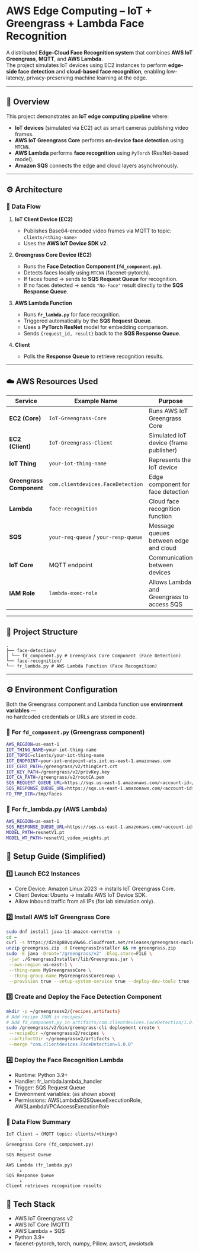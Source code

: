 # AWS Edge Computing – IoT + Greengrass + Lambda Face Recognition

A distributed **Edge–Cloud Face Recognition system** that combines **AWS IoT Greengrass**, **MQTT**, and **AWS Lambda**.  
The project simulates IoT devices using EC2 instances to perform **edge-side face detection** and **cloud-based face recognition**, enabling low-latency, privacy-preserving machine learning at the edge.

---

## 🧠 Overview

This project demonstrates an **IoT edge computing pipeline** where:
- **IoT devices** (simulated via EC2) act as smart cameras publishing video frames.
- **AWS IoT Greengrass Core** performs **on-device face detection** using `MTCNN`.
- **AWS Lambda** performs **face recognition** using `PyTorch` (ResNet-based model).
- **Amazon SQS** connects the edge and cloud layers asynchronously.

---

## ⚙️ Architecture

### 🔹 Data Flow
1. **IoT Client Device (EC2)**
   - Publishes Base64-encoded video frames via MQTT to topic:  
     `clients/<thing-name>`  
   - Uses the **AWS IoT Device SDK v2**.

2. **Greengrass Core Device (EC2)**
   - Runs the **Face Detection Component (`fd_component.py`)**.
   - Detects faces locally using `MTCNN` (facenet-pytorch).
   - If faces found → sends to **SQS Request Queue** for recognition.  
   - If no faces detected → sends `"No-Face"` result directly to the **SQS Response Queue**.

3. **AWS Lambda Function**
   - Runs **`fr_lambda.py`** for face recognition.
   - Triggered automatically by the **SQS Request Queue**.
   - Uses a **PyTorch ResNet** model for embedding comparison.
   - Sends `{request_id, result}` back to the **SQS Response Queue**.

4. **Client**
   - Polls the **Response Queue** to retrieve recognition results.

---

## ☁️ AWS Resources Used

| Service | Example Name | Purpose |
|----------|---------------|----------|
| **EC2 (Core)** | `IoT-Greengrass-Core` | Runs AWS IoT Greengrass Core |
| **EC2 (Client)** | `IoT-Greengrass-Client` | Simulated IoT device (frame publisher) |
| **IoT Thing** | `your-iot-thing-name` | Represents the IoT device |
| **Greengrass Component** | `com.clientdevices.FaceDetection` | Edge component for face detection |
| **Lambda** | `face-recognition` | Cloud face recognition function |
| **SQS** | `your-req-queue` / `your-resp-queue` | Message queues between edge and cloud |
| **IoT Core** | MQTT endpoint | Communication between devices |
| **IAM Role** | `lambda-exec-role` | Allows Lambda and Greengrass to access SQS |

---

## 🧩 Project Structure

  ```
  .
  ├── face-detection/
  │ └── fd_component.py # Greengrass Core Component (Face Detection)
  └── face-recognition/
  └── fr_lambda.py # AWS Lambda Function (Face Recognition)
  ```


---

## ⚙️ Environment Configuration

Both the Greengrass component and Lambda function use **environment variables** —  
no hardcoded credentials or URLs are stored in code.

### 🧠 For `fd_component.py` (Greengrass component)
  ```bash
  AWS_REGION=us-east-1
  IOT_THING_NAME=your-iot-thing-name
  IOT_TOPIC=clients/your-iot-thing-name
  IOT_ENDPOINT=your-iot-endpoint-ats.iot.us-east-1.amazonaws.com
  IOT_CERT_PATH=/greengrass/v2/thingCert.crt
  IOT_KEY_PATH=/greengrass/v2/privKey.key
  IOT_CA_PATH=/greengrass/v2/rootCA.pem
  SQS_REQUEST_QUEUE_URL=https://sqs.us-east-1.amazonaws.com/<account-id>/your-req-queue
  SQS_RESPONSE_QUEUE_URL=https://sqs.us-east-1.amazonaws.com/<account-id>/your-resp-queue
  FD_TMP_DIR=/tmp/faces
  ```

### 🧠 For fr_lambda.py (AWS Lambda)

  ```bash
  AWS_REGION=us-east-1
  SQS_RESPONSE_QUEUE_URL=https://sqs.us-east-1.amazonaws.com/<account-id>/your-resp-queue
  MODEL_PATH=resnetV1.pt
  MODEL_WT_PATH=resnetV1_video_weights.pt
  ```

## 🚀 Setup Guide (Simplified)
### 1️⃣ Launch EC2 Instances

- Core Device: Amazon Linux 2023 → installs IoT Greengrass Core.
- Client Device: Ubuntu → installs AWS IoT Device SDK.
- Allow inbound traffic from all IPs (for lab simulation only).

### 2️⃣ Install AWS IoT Greengrass Core
  ```bash
  sudo dnf install java-11-amazon-corretto -y
  cd ~
  curl -s https://d2s8p88vqu9w66.cloudfront.net/releases/greengrass-nucleus-latest.zip -o greengrass.zip
  unzip greengrass.zip -d GreengrassInstaller && rm greengrass.zip
  sudo -E java -Droot="/greengrass/v2" -Dlog.store=FILE \
   -jar ./GreengrassInstaller/lib/Greengrass.jar \
   --aws-region us-east-1 \
   --thing-name MyGreengrassCore \
   --thing-group-name MyGreengrassCoreGroup \
   --provision true --setup-system-service true --deploy-dev-tools true
  ```

### 3️⃣ Create and Deploy the Face Detection Component

  ```bash
  mkdir -p ~/greengrassv2/{recipes,artifacts}
  # Add recipe JSON in recipes/
  # Add fd_component.py in artifacts/com.clientdevices.FaceDetection/1.0.0/
  sudo /greengrass/v2/bin/greengrass-cli deployment create \
   --recipeDir ~/greengrassv2/recipes \
   --artifactDir ~/greengrassv2/artifacts \
   --merge "com.clientdevices.FaceDetection=1.0.0"
  ```

### 4️⃣ Deploy the Face Recognition Lambda

- Runtime: Python 3.9+
- Handler: fr_lambda.lambda_handler
- Trigger: SQS Request Queue
- Environment variables: (as shown above)
- Permissions:
    AWSLambdaSQSQueueExecutionRole, AWSLambdaVPCAccessExecutionRole

### 🔄 Data Flow Summary

  ```
  IoT Client → (MQTT topic: clients/<thing>)
       ↓
  Greengrass Core (fd_component.py)
       ↓
  SQS Request Queue
       ↓
  AWS Lambda (fr_lambda.py)
       ↓
  SQS Response Queue
       ↓
  Client retrieves recognition results

  ```

## 🧠 Tech Stack

- AWS IoT Greengrass v2
- AWS IoT Core (MQTT)
- AWS Lambda + SQS
- Python 3.9+
- facenet-pytorch, torch, numpy, Pillow, awscrt, awsiotsdk
